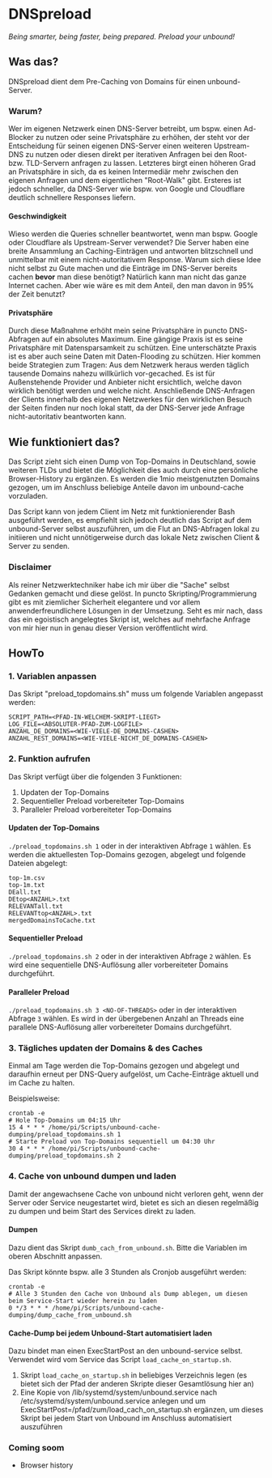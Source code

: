 # DNSpreload
*Being smarter, being faster, being prepared. Preload your unbound!*

## Was das?
DNSpreload dient dem Pre-Caching von Domains für einen unbound-Server.

### Warum?
Wer im eigenen Netzwerk einen DNS-Server betreibt, um bspw. einen Ad-Blocker zu nutzen oder seine Privatsphäre zu erhöhen, der steht vor der Entscheidung für seinen eigenen DNS-Server einen weiteren Upstream-DNS zu nutzen oder diesen direkt per iterativen Anfragen bei den Root- bzw. TLD-Servern anfragen zu lassen. 
Letzteres birgt einen höheren Grad an Privatsphäre in sich, da es keinen Intermediär mehr zwischen den eigenen Anfragen und dem eigentlichen "Root-Walk" gibt. Ersteres ist jedoch schneller, da DNS-Server wie bspw. von Google und Cloudflare deutlich schnellere Responses liefern.

#### Geschwindigkeit
Wieso werden die Queries schneller beantwortet, wenn man bspw. Google oder Cloudflare als Upstream-Server verwendet?
Die Server haben eine breite Ansammlung an Caching-Einträgen und antworten blitzschnell und unmittelbar mit einem nicht-autoritativem Response. Warum sich diese Idee nicht selbst zu Gute machen und die Einträge im DNS-Server bereits cachen **bevor** man diese benötigt? 
Natürlich kann man nicht das ganze Internet cachen. Aber wie wäre es mit dem Anteil, den man davon in 95% der Zeit benutzt?

#### Privatsphäre
Durch diese Maßnahme erhöht mein seine Privatsphäre in puncto DNS-Abfragen auf ein absolutes Maximum. Eine gängige Praxis ist es seine Privatsphäre mit Datensparsamkeit zu schützen. Eine unterschätzte Praxis ist es aber auch seine Daten mit Daten-Flooding zu schützen. Hier kommen beide Strategien zum Tragen:
Aus dem Netzwerk heraus werden täglich tausende Domains nahezu willkürlich vor-gecached. Es ist für Außenstehende Provider und Anbieter nicht ersichtlich, welche davon wirklich benötigt werden und welche nicht. Anschließende DNS-Anfragen der Clients innerhalb des eigenen Netzwerkes für den wirklichen Besuch der Seiten finden nur noch lokal statt, da der DNS-Server jede Anfrage nicht-autoritativ beantworten kann.

## Wie funktioniert das?
Das Script zieht sich einen Dump von Top-Domains in Deutschland, sowie weiteren TLDs und bietet die Möglichkeit dies auch durch eine persönliche Browser-History zu ergänzen. Es werden die 1mio meistgenutzten Domains gezogen, um im Anschluss beliebige Anteile davon im unbound-cache vorzuladen.

Das Script kann von jedem Client im Netz mit funktionierender Bash ausgeführt werden, es empfiehlt sich jedoch deutlich das Script auf dem unbound-Server selbst auszuführen, um die Flut an DNS-Abfragen lokal zu initiieren und nicht unnötigerweise durch das lokale Netz zwischen Client & Server zu senden.

### Disclaimer
Als reiner Netzwerktechniker habe ich mir über die "Sache" selbst Gedanken gemacht und diese gelöst. In puncto Skripting/Programmierung gibt es mit ziemlicher Sicherheit elegantere und vor allem anwenderfreundlichere Lösungen in der Umsetzung. Seht es mir nach, dass das ein egoistisch angelegtes Skript ist, welches auf mehrfache Anfrage von mir hier nun in genau dieser Version veröffentlicht wird.

## HowTo
### 1. Variablen anpassen
Das Skript "preload_topdomains.sh" muss um folgende Variablen angepasst werden:
```
SCRIPT_PATH=<PFAD-IN-WELCHEM-SKRIPT-LIEGT>
LOG_FILE=<ABSOLUTER-PFAD-ZUM-LOGFILE>
ANZAHL_DE_DOMAINS=<WIE-VIELE-DE_DOMAINS-CASHEN>
ANZAHL_REST_DOMAINS=<WIE-VIELE-NICHT_DE_DOMAINS-CASHEN>
```

### 2. Funktion aufrufen
Das Skript verfügt über die folgenden 3 Funktionen:

1. Updaten der Top-Domains
2. Sequentieller Preload vorbereiteter Top-Domains
3. Paralleler Preload vorbereiteter Top-Domains

#### Updaten der Top-Domains
`./preload_topdomains.sh 1` oder in der interaktiven Abfrage `1` wählen.
Es werden die aktuellesten Top-Domains gezogen, abgelegt und folgende Dateien abgelegt:
```
top-1m.csv
top-1m.txt
DEall.txt
DEtop<ANZAHL>.txt
RELEVANTall.txt
RELEVANTtop<ANZAHL>.txt
mergedDomainsToCache.txt
```

#### Sequentieller Preload
`./preload_topdomains.sh 2` oder in der interaktiven Abfrage `2` wählen.
Es wird eine sequentielle DNS-Auflösung aller vorbereiteter Domains durchgeführt.

#### Paralleler Preload
`./preload_topdomains.sh 3 <NO-OF-THREADS>` oder in der interaktiven Abfrage `3` wählen.
Es wird in der übergebenen Anzahl an Threads eine parallele DNS-Auflösung aller vorbereiteter Domains durchgeführt.

### 3. Tägliches updaten der Domains & des Caches
Einmal am Tage werden die Top-Domains gezogen und abgelegt und daraufhin erneut per DNS-Query aufgelöst, um Cache-Einträge aktuell und im Cache zu halten.

Beispielsweise:
```
crontab -e
# Hole Top-Domains um 04:15 Uhr
15 4 * * * /home/pi/Scripts/unbound-cache-dumping/preload_topdomains.sh 1
# Starte Preload von Top-Domains sequentiell um 04:30 Uhr
30 4 * * * /home/pi/Scripts/unbound-cache-dumping/preload_topdomains.sh 2
```

### 4. Cache von unbound dumpen und laden
Damit der angewachsene Cache von unbound nicht verloren geht, wenn der Server oder Service neugestartet wird, bietet es sich an diesen regelmäßig zu dumpen und beim Start des Services direkt zu laden.

#### Dumpen
Dazu dient das Skript `dumb_cach_from_unbound.sh`. Bitte die Variablen im oberen Abschnitt anpassen.

Das Skript könnte bspw. alle 3 Stunden als Cronjob ausgeführt werden:
```
crontab -e
# Alle 3 Stunden den Cache von Unbound als Dump ablegen, um diesen beim Service-Start wieder herein zu laden
0 */3 * * * /home/pi/Scripts/unbound-cache-dumping/dump_cache_from_unbound.sh
```

#### Cache-Dump bei jedem Unbound-Start automatisiert laden
Dazu bindet man einen ExecStartPost an den unbound-service selbst. Verwendet wird vom Service das Script `load_cache_on_startup.sh`.
1. Skript `load_cache_on_startup.sh` in beliebiges Verzeichnis legen (es bietet sich der Pfad der anderen Skripte dieser Gesamtlösung hier an)
2. Eine Kopie von /lib/systemd/system/unbound.service nach /etc/systemd/system/unbound.service anlegen und um ExecStartPost=/pfad/zum/load_cach_on_startup.sh ergänzen, um dieses Skript bei jedem Start von Unbound im Anschluss automatisiert auszuführen


### Coming soom
- Browser history
